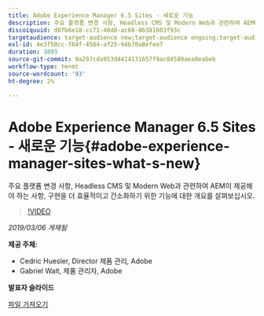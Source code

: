 ```yaml
---
title: Adobe Experience Manager 6.5 Sites - 새로운 기능
description: 주요 플랫폼 변경 사항, Headless CMS 및 Modern Web과 관련하여 AEM이 제공해야 하는 사항, 구현을 더 효율적이고 간소화하기 위한 기능에 대한 개요를 살펴보십시오.
discoiquuid: d8fb6e18-cc71-48d0-ac68-86381603f93c
targetaudience: target-audience new;target-audience ongoing;target-audience upgrader
exl-id: 4e3f50cc-f84f-4584-af25-94b70a8efee7
duration: 3893
source-git-commit: 9a297cda953d4414131657f9ac84580aea0eabeb
workflow-type: tm+mt
source-wordcount: '93'
ht-degree: 2%

---
```


# Adobe Experience Manager 6.5 Sites - 새로운 기능{#adobe-experience-manager-sites-what-s-new}

주요 플랫폼 변경 사항, Headless CMS 및 Modern Web과 관련하여 AEM이 제공해야 하는 사항, 구현을 더 효율적이고 간소화하기 위한 기능에 대한 개요를 살펴보십시오.

>[!VIDEO](https://video.tv.adobe.com/v/26368/?quality=9)

*2019/03/06 게재됨*

**제공 주체:**

* Cedric Huesler, Director 제품 관리, Adobe
* Gabriel Walt, 제품 관리자, Adobe

**발표자 슬라이드**

[파일 가져오기](assets/aem65-whatsnewgem-march6.pdf)
